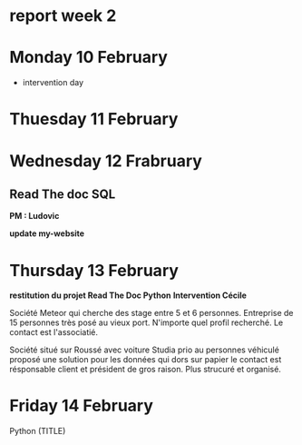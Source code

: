 # report week 2 

# Monday 10 February 

- intervention day

# Thuesday 11 February 


# Wednesday 12 Frabruary

## Read The doc SQL

**PM : Ludovic** 

**update my-website**

# Thursday 13 February 

**restitution du projet Read The Doc Python**
**Intervention Cécile**

Société Meteor qui cherche des stage entre 5 et 6 personnes. Entreprise de 15 personnes très posé au vieux port. N'importe quel profil recherché. Le contact est l'associatié. 

Société situé sur Roussé avec voiture Studia prio au personnes véhiculé proposé une solution pour les données qui dors sur papier le contact est résponsable client et président de gros raison. Plus strucuré et organisé. 

# Friday 14 February

Python (TITLE)


